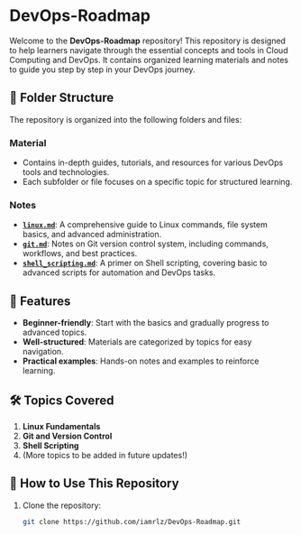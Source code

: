 # DevOps-Roadmap

Welcome to the **DevOps-Roadmap** repository! This repository is designed to help learners navigate through the essential concepts and tools in Cloud Computing and DevOps. It contains organized learning materials and notes to guide you step by step in your DevOps journey.

## 📁 Folder Structure

The repository is organized into the following folders and files:

### **Material**
- Contains in-depth guides, tutorials, and resources for various DevOps tools and technologies.
- Each subfolder or file focuses on a specific topic for structured learning.

### **Notes**
- [**`linux.md`**](Notes/linux.md): A comprehensive guide to Linux commands, file system basics, and advanced administration.
- [**`git.md`**](Notes/git.md): Notes on Git version control system, including commands, workflows, and best practices.
- [**`shell_scripting.md`**](Notes/shell_scripting.md): A primer on Shell scripting, covering basic to advanced scripts for automation and DevOps tasks.


## 🚀 Features

- **Beginner-friendly**: Start with the basics and gradually progress to advanced topics.
- **Well-structured**: Materials are categorized by topics for easy navigation.
- **Practical examples**: Hands-on notes and examples to reinforce learning.

## 🛠️ Topics Covered

1. **Linux Fundamentals**
2. **Git and Version Control**
3. **Shell Scripting**
4. (More topics to be added in future updates!)

## 📖 How to Use This Repository

1. Clone the repository:  
   ```bash
   git clone https://github.com/iamrlz/DevOps-Roadmap.git
